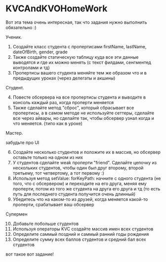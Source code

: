 # KVCAndKVOHomeWork
Вот эта тема очень интересная, так что задания нужно выполнить обязательно :)

Ученик.

1. Создайте класс студента с пропертисами firstName, lastName, dateOfBirth, gender, grade
2. Также создайте статическую таблицу куда все эти данные выводятся и где их можно менять (с текст филдами, сенгментед контролами и тд)
3. Пропертисы вашего студента меняйте тем же образом что и в предыдущих уроках (через делегаты и акшины)

Студент.

4. Повесте обсервера на все пропертисы студента и выводите в консоль каждый раз, когда проперти меняется 
5. Также сделайте метод "сброс", который сбрасывает все пропертисы, а в самом методе не используйте сеттеры, сделайте все через айвары, но сделайте так, чтобы обсервер узнал когда и что меняется. (типо как в уроке)

Мастер.

забудьте про UI

6. Создайте несколько студентов и положите их в массив, но обсервер оставьте только на одном из них
7. У студентов сделайте weak проперти "friend". Сделайте цепочку из нескольких студентов, чтобы один был друг второму, второй третьему, тот четвертому, а тот первому :)
8. Используя метод setValue: forKeyPath: начните с одного студента (не того, что с обсервером) и переходите на его друга, меняя ему проперти, потом из того же студента на друга его друга и тд (то есть путь для последнего студента получится очень длинный)
9. Убедитесь что на каком-то из друзей, когда меняется какой-то проперти, срабатывает ваш обсервер

Супермен

10. Добавьте побольше студентов
11. Используя операторы KVC создайте массив имен всех студентов
12. Определите саммый поздний и саммый ранний годы рождения
13. Определите сумму всех баллов студентов и средний бал всех студентов

вот такое вот задание!
